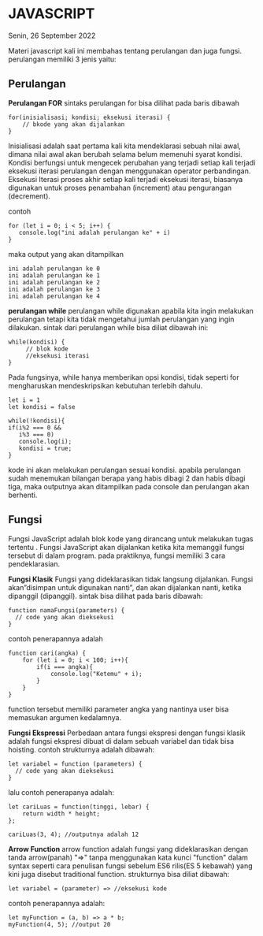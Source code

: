  # JAVASCRIPT
 Senin, 26 September 2022
 
 Materi javascript kali ini membahas tentang perulangan dan juga fungsi. perulangan memiliki 3 jenis yaitu:
 
 ## Perulangan
 **Perulangan FOR**
 sintaks perulangan for bisa dilihat pada baris dibawah
 ```
for(inisialisasi; kondisi; eksekusi iterasi) {
     // bkode yang akan dijalankan
}
```

Inisialisasi adalah saat pertama kali kita mendeklarasi sebuah nilai awal, dimana nilai awal akan berubah selama belum memenuhi syarat kondisi.
Kondisi berfungsi untuk mengecek perubahan yang terjadi setiap kali terjadi eksekusi iterasi perulangan dengan menggunakan operator perbandingan.
Eksekusi Iterasi proses akhir setiap kali terjadi eksekusi iterasi, biasanya digunakan untuk proses penambahan (increment) atau pengurangan (decrement).

contoh
 ```
for (let i = 0; i < 5; i++) {
    console.log("ini adalah perulangan ke" + i)
}
```

maka output yang akan ditampilkan

 ```
 ini adalah perulangan ke 0
 ini adalah perulangan ke 1
 ini adalah perulangan ke 2
 ini adalah perulangan ke 3
 ini adalah perulangan ke 4
 ```

**perulangan while**
perulangan while digunakan apabila kita ingin melakukan perulangan tetapi kita tidak mengetahui jumlah perulangan yang ingin dilakukan. sintak dari perulangan while bisa diliat dibawah ini:

```
while(kondisi) {
     // blok kode
     //eksekusi iterasi
}
```

Pada fungsinya, while hanya memberikan opsi kondisi, tidak seperti for mengharuskan mendeskripsikan kebutuhan terlebih dahulu.

```
let i = 1
let kondisi = false

while(!kondisi){
if(i%2 === 0 &&
   i%3 === 0)
   console.log(i);
   kondisi = true;
}
```

kode ini akan melakukan perulangan sesuai kondisi. apabila perulangan sudah menemukan bilangan berapa yang habis dibagi 2 dan habis dibagi tiga, maka outputnya akan ditampilkan pada console dan perulangan akan berhenti.

## Fungsi

Fungsi JavaScript adalah blok kode yang dirancang untuk melakukan tugas tertentu . Fungsi JavaScript akan dijalankan ketika kita memanggil fungsi tersebut di dalam program. pada praktiknya, fungsi memiliki 3 cara pendeklarasian.

**Fungsi Klasik**
Fungsi yang dideklarasikan tidak langsung dijalankan. Fungsi akan”disimpan untuk digunakan nanti”, dan akan dijalankan nanti, ketika dipanggil (dipanggil). sintak bisa dilihat pada baris dibawah:

```
function namaFungsi(parameters) {
  // code yang akan dieksekusi
}
```

contoh penerapannya adalah

```
function cari(angka) {
    for (let i = 0; i < 100; i++){
        if(i === angka){
            console.log("Ketemu" + i);
        }
    }
}
```

function tersebut memiliki parameter angka yang nantinya user bisa memasukan argumen kedalamnya.

**Fungsi Ekspressi**
Perbedaan antara fungsi ekspresi dengan fungsi klasik adalah fungsi ekspresi dibuat di dalam sebuah variabel dan tidak bisa hoisting. contoh strukturnya adalah dibawah:
```
let variabel = function (parameters) {
  // code yang akan dieksekusi
}
```

lalu contoh penerapanya adalah:
```
let cariLuas = function(tinggi, lebar) {
    return width * height;
};

cariLuas(3, 4); //outputnya adalah 12
```

**Arrow Function**
arrow function adalah fungsi yang dideklarasikan dengan tanda arrow(panah) "=>" tanpa menggunakan kata kunci "function" dalam syntax seperti cara penulisan fungsi sebelum ES6 rilis(ES 5 kebawah) yang kini juga disebut traditional function. strukturnya bisa diliat dibawah:
```
let variabel = (parameter) => //eksekusi kode
```

contoh penerapannya adalah:
```
let myFunction = (a, b) => a * b;
myFunction(4, 5); //output 20

```
